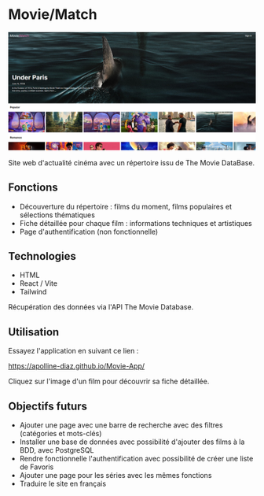 # Movie/Match

![alt text](src/assets/movie-app-1.png)

Site web d'actualité cinéma avec un répertoire issu de The Movie DataBase.

## Fonctions

- Découverture du répertoire : films du moment, films populaires et sélections thématiques
- Fiche détaillée pour chaque film : informations techniques et artistiques
- Page d'authentification (non fonctionnelle)

## Technologies

- HTML
- React / Vite
- Tailwind

Récupération des données via l'API The Movie Database.

## Utilisation

Essayez l'application en suivant ce lien :

https://apolline-diaz.github.io/Movie-App/

Cliquez sur l'image d'un film pour découvrir sa fiche détaillée.

## Objectifs futurs

- Ajouter une page avec une barre de recherche avec des filtres (catégories et mots-clés)
- Installer une base de données avec possibilité d'ajouter des films à la BDD, avec PostgreSQL
- Rendre fonctionnelle l'authentification avec possibilité de créer une liste de Favoris
- Ajouter une page pour les séries avec les mêmes fonctions
- Traduire le site en français
